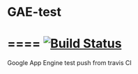 # GAE-test
====
[![Build Status](https://api.travis-ci.org/Eden-PHP/Core.png)](https://travis-ci.org/Eden-PHP/Core)
====
Google App Engine test push from travis CI
